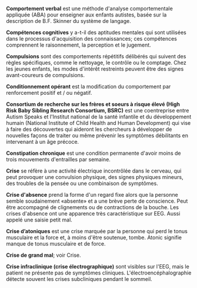 **Comportement verbal** est une méthode d'analyse comportementale appliquée (ABA) pour enseigner aux enfants autistes, basée sur la description de B.F. Skinner du système de langage.

**Compétences cognitives** y a-t-il des aptitudes mentales qui sont utilisées dans le processus d'acquisition des connaissances; ces compétences comprennent le raisonnement, la perception et le jugement.

**Compulsions** sont des comportements répétitifs délibérés qui suivent des règles spécifiques, comme le nettoyage, le contrôle ou le comptage. Chez les jeunes enfants, les modes d'intérêt restreints peuvent être des signes avant-coureurs de compulsions.

**Conditionnement opérant** est la modification du comportement par renforcement positif et / ou négatif.

**Consortium de recherche sur les frères et soeurs à risque élevé (High Risk Baby Sibling Research Consortium, BSRC)** est une coentreprise entre Autism Speaks et l'Institut national de la santé infantile et du développement humain (National Institute of Child Health and Human Development) qui vise à faire des découvertes qui aideront les chercheurs à développer de nouvelles façons de traiter ou même prévenir les symptômes débilitants en intervenant à un âge précoce.

**Constipation chronique** est une condition permanente d'avoir moins de trois mouvements d'entrailles par semaine.

**Crise** se réfère à une activité électrique incontrôlée dans le cerveau, qui peut provoquer une convulsion physique, des signes physiques mineurs, des troubles de la pensée ou une combinaison de symptômes.

**Crise d'absence** prend la forme d'un regard fixe alors que la personne semble soudainement «absente» et a une brève perte de conscience. Peut être accompagné de clignements ou de contractions de la bouche. Les crises d'absence ont une apparence très caractéristique sur EEG. Aussi appelé une saisie petit mal.

**Crise d’atoniques** est une crise marquée par la personne qui perd le tonus musculaire et la force et, à moins d'être soutenue, tombe. Atonic signifie manque de tonus musculaire et de force.

**Crise de grand mal**; voir Crise.

**Crise infraclinique (crise électrographique)** sont visibles sur l'EEG, mais le patient ne présente pas de symptômes cliniques. L'électroencéphalographie détecte souvent les crises subcliniques pendant le sommeil.
